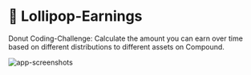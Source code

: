 # 🍭 Lollipop-Earnings
Donut Coding-Challenge: Calculate the amount you can earn over time based on different distributions to different assets on Compound.

![app-screenshots](Lollipop/assets/img/lollipop-screen.png)
